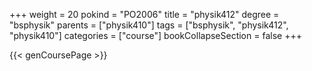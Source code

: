 +++
weight = 20
pokind = "PO2006"
title = "physik412"
degree = "bsphysik"
parents = ["physik410"]
tags = ["bsphysik", "physik412", "physik410"]
categories = ["course"]
bookCollapseSection = false
+++

{{< genCoursePage >}}
